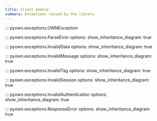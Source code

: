 ```yaml
---
title: Client module
summary: Exceptions raised by the library
---
```


::: pyown.exceptions.OWNException

::: pyown.exceptions.ParseError
    options:
        show_inheritance_diagram: true

::: pyown.exceptions.InvalidData
    options:
        show_inheritance_diagram: true

::: pyown.exceptions.InvalidMessage
    options:
        show_inheritance_diagram: true

::: pyown.exceptions.InvalidTag
    options:
        show_inheritance_diagram: true

::: pyown.exceptions.InvalidSession
    options:
        show_inheritance_diagram: true

::: pyown.exceptions.InvalidAuthentication
    options:
        show_inheritance_diagram: true

::: pyown.exceptions.ResponseError
    options:
        show_inheritance_diagram: true
